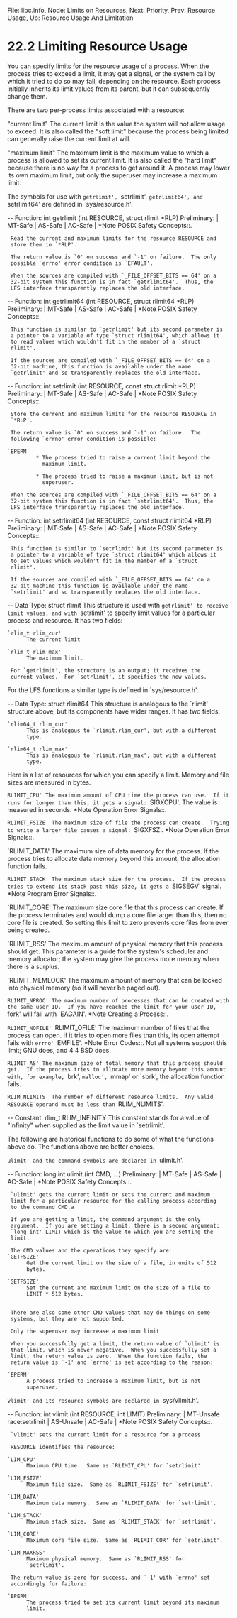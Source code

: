 File: libc.info,  Node: Limits on Resources,  Next: Priority,  Prev: Resource Usage,  Up: Resource Usage And Limitation

22.2 Limiting Resource Usage
============================

You can specify limits for the resource usage of a process.  When the
process tries to exceed a limit, it may get a signal, or the system call
by which it tried to do so may fail, depending on the resource.  Each
process initially inherits its limit values from its parent, but it can
subsequently change them.

   There are two per-process limits associated with a resource: 

"current limit"
     The current limit is the value the system will not allow usage to
     exceed.  It is also called the "soft limit" because the process
     being limited can generally raise the current limit at will.  

"maximum limit"
     The maximum limit is the maximum value to which a process is
     allowed to set its current limit.  It is also called the "hard
     limit" because there is no way for a process to get around it.  A
     process may lower its own maximum limit, but only the superuser
     may increase a maximum limit.  

   The symbols for use with `getrlimit', `setrlimit', `getrlimit64',
and `setrlimit64' are defined in `sys/resource.h'.

 -- Function: int getrlimit (int RESOURCE, struct rlimit *RLP)
     Preliminary: | MT-Safe | AS-Safe | AC-Safe | *Note POSIX Safety
     Concepts::.

     Read the current and maximum limits for the resource RESOURCE and
     store them in `*RLP'.

     The return value is `0' on success and `-1' on failure.  The only
     possible `errno' error condition is `EFAULT'.

     When the sources are compiled with `_FILE_OFFSET_BITS == 64' on a
     32-bit system this function is in fact `getrlimit64'.  Thus, the
     LFS interface transparently replaces the old interface.

 -- Function: int getrlimit64 (int RESOURCE, struct rlimit64 *RLP)
     Preliminary: | MT-Safe | AS-Safe | AC-Safe | *Note POSIX Safety
     Concepts::.

     This function is similar to `getrlimit' but its second parameter is
     a pointer to a variable of type `struct rlimit64', which allows it
     to read values which wouldn't fit in the member of a `struct
     rlimit'.

     If the sources are compiled with `_FILE_OFFSET_BITS == 64' on a
     32-bit machine, this function is available under the name
     `getrlimit' and so transparently replaces the old interface.

 -- Function: int setrlimit (int RESOURCE, const struct rlimit *RLP)
     Preliminary: | MT-Safe | AS-Safe | AC-Safe | *Note POSIX Safety
     Concepts::.

     Store the current and maximum limits for the resource RESOURCE in
     `*RLP'.

     The return value is `0' on success and `-1' on failure.  The
     following `errno' error condition is possible:

    `EPERM'
             * The process tried to raise a current limit beyond the
               maximum limit.

             * The process tried to raise a maximum limit, but is not
               superuser.

     When the sources are compiled with `_FILE_OFFSET_BITS == 64' on a
     32-bit system this function is in fact `setrlimit64'.  Thus, the
     LFS interface transparently replaces the old interface.

 -- Function: int setrlimit64 (int RESOURCE, const struct rlimit64 *RLP)
     Preliminary: | MT-Safe | AS-Safe | AC-Safe | *Note POSIX Safety
     Concepts::.

     This function is similar to `setrlimit' but its second parameter is
     a pointer to a variable of type `struct rlimit64' which allows it
     to set values which wouldn't fit in the member of a `struct
     rlimit'.

     If the sources are compiled with `_FILE_OFFSET_BITS == 64' on a
     32-bit machine this function is available under the name
     `setrlimit' and so transparently replaces the old interface.

 -- Data Type: struct rlimit
     This structure is used with `getrlimit' to receive limit values,
     and with `setrlimit' to specify limit values for a particular
     process and resource.  It has two fields:

    `rlim_t rlim_cur'
          The current limit

    `rlim_t rlim_max'
          The maximum limit.

     For `getrlimit', the structure is an output; it receives the
     current values.  For `setrlimit', it specifies the new values.

   For the LFS functions a similar type is defined in `sys/resource.h'.

 -- Data Type: struct rlimit64
     This structure is analogous to the `rlimit' structure above, but
     its components have wider ranges.  It has two fields:

    `rlim64_t rlim_cur'
          This is analogous to `rlimit.rlim_cur', but with a different
          type.

    `rlim64_t rlim_max'
          This is analogous to `rlimit.rlim_max', but with a different
          type.


   Here is a list of resources for which you can specify a limit.
Memory and file sizes are measured in bytes.

`RLIMIT_CPU'
     The maximum amount of CPU time the process can use.  If it runs for
     longer than this, it gets a signal: `SIGXCPU'.  The value is
     measured in seconds.  *Note Operation Error Signals::.

`RLIMIT_FSIZE'
     The maximum size of file the process can create.  Trying to write a
     larger file causes a signal: `SIGXFSZ'.  *Note Operation Error
     Signals::.

`RLIMIT_DATA'
     The maximum size of data memory for the process.  If the process
     tries to allocate data memory beyond this amount, the allocation
     function fails.

`RLIMIT_STACK'
     The maximum stack size for the process.  If the process tries to
     extend its stack past this size, it gets a `SIGSEGV' signal.
     *Note Program Error Signals::.

`RLIMIT_CORE'
     The maximum size core file that this process can create.  If the
     process terminates and would dump a core file larger than this,
     then no core file is created.  So setting this limit to zero
     prevents core files from ever being created.

`RLIMIT_RSS'
     The maximum amount of physical memory that this process should get.
     This parameter is a guide for the system's scheduler and memory
     allocator; the system may give the process more memory when there
     is a surplus.

`RLIMIT_MEMLOCK'
     The maximum amount of memory that can be locked into physical
     memory (so it will never be paged out).

`RLIMIT_NPROC'
     The maximum number of processes that can be created with the same
     user ID.  If you have reached the limit for your user ID, `fork'
     will fail with `EAGAIN'.  *Note Creating a Process::.

`RLIMIT_NOFILE'
`RLIMIT_OFILE'
     The maximum number of files that the process can open.  If it
     tries to open more files than this, its open attempt fails with
     `errno' `EMFILE'.  *Note Error Codes::.  Not all systems support
     this limit; GNU does, and 4.4 BSD does.

`RLIMIT_AS'
     The maximum size of total memory that this process should get.  If
     the process tries to allocate more memory beyond this amount with,
     for example, `brk', `malloc', `mmap' or `sbrk', the allocation
     function fails.

`RLIM_NLIMITS'
     The number of different resource limits.  Any valid RESOURCE
     operand must be less than `RLIM_NLIMITS'.

 -- Constant: rlim_t RLIM_INFINITY
     This constant stands for a value of "infinity" when supplied as
     the limit value in `setrlimit'.

   The following are historical functions to do some of what the
functions above do.  The functions above are better choices.

   `ulimit' and the command symbols are declared in `ulimit.h'.  

 -- Function: long int ulimit (int CMD, ...)
     Preliminary: | MT-Safe | AS-Safe | AC-Safe | *Note POSIX Safety
     Concepts::.

     `ulimit' gets the current limit or sets the current and maximum
     limit for a particular resource for the calling process according
     to the command CMD.a

     If you are getting a limit, the command argument is the only
     argument.  If you are setting a limit, there is a second argument:
     `long int' LIMIT which is the value to which you are setting the
     limit.

     The CMD values and the operations they specify are:
    `GETFSIZE'
          Get the current limit on the size of a file, in units of 512
          bytes.

    `SETFSIZE'
          Set the current and maximum limit on the size of a file to
          LIMIT * 512 bytes.


     There are also some other CMD values that may do things on some
     systems, but they are not supported.

     Only the superuser may increase a maximum limit.

     When you successfully get a limit, the return value of `ulimit' is
     that limit, which is never negative.  When you successfully set a
     limit, the return value is zero.  When the function fails, the
     return value is `-1' and `errno' is set according to the reason:

    `EPERM'
          A process tried to increase a maximum limit, but is not
          superuser.


   `vlimit' and its resource symbols are declared in `sys/vlimit.h'.  

 -- Function: int vlimit (int RESOURCE, int LIMIT)
     Preliminary: | MT-Unsafe race:setrlimit | AS-Unsafe | AC-Safe |
     *Note POSIX Safety Concepts::.

     `vlimit' sets the current limit for a resource for a process.

     RESOURCE identifies the resource:

    `LIM_CPU'
          Maximum CPU time.  Same as `RLIMIT_CPU' for `setrlimit'.

    `LIM_FSIZE'
          Maximum file size.  Same as `RLIMIT_FSIZE' for `setrlimit'.

    `LIM_DATA'
          Maximum data memory.  Same as `RLIMIT_DATA' for `setrlimit'.

    `LIM_STACK'
          Maximum stack size.  Same as `RLIMIT_STACK' for `setrlimit'.

    `LIM_CORE'
          Maximum core file size.  Same as `RLIMIT_COR' for `setrlimit'.

    `LIM_MAXRSS'
          Maximum physical memory.  Same as `RLIMIT_RSS' for
          `setrlimit'.

     The return value is zero for success, and `-1' with `errno' set
     accordingly for failure:

    `EPERM'
          The process tried to set its current limit beyond its maximum
          limit.


